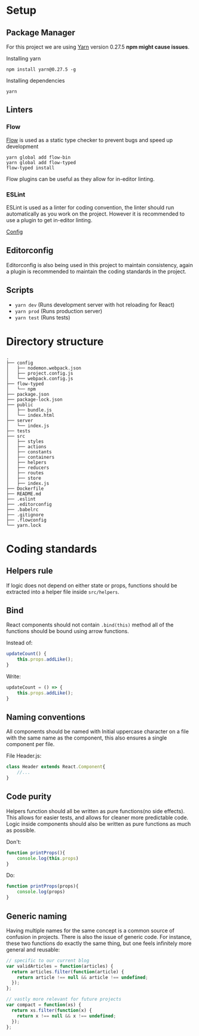 # Setup

## Package Manager

For this project we are using [Yarn](https://yarnpkg.com/en/) version 0.27.5 **npm might cause issues**.

Installing yarn
```
npm install yarn@0.27.5 -g
```

Installing dependencies
```
yarn 
```

## Linters

### Flow

[Flow](https://flow.org/) is used as a static type checker to prevent bugs and speed up development

```
yarn global add flow-bin
yarn global add flow-typed
flow-typed install
```

Flow plugins can be useful as they allow for in-editor linting.

### ESLint

ESLint is used as a linter for coding convention, the linter should run automatically as you work on the project. However it is recommended to use a plugin to get in-editor linting.

[Config](https://github.com/airbnb/javascript)



## Editorconfig

Editorconfig is also being used in this project to maintain consistency, again a plugin is recommended to maintain the coding standards in the project.


## Scripts

- `yarn dev`  (Runs development server with hot reloading for React)
- `yarn prod` (Runs production server)
- `yarn test` (Runs tests)

# Directory structure

```
.
├── config
│   ├── nodemon.webpack.json
│   ├── project.config.js
│   └── webpack.config.js
├── flow-typed
│   └── npm
├── package.json
├── package-lock.json
├── public
│   ├── bundle.js
│   └── index.html
├── server
│   └── index.js
├── tests
├── src
│   ├── styles
│   ├── actions
│   ├── constants
│   ├── containers
│   ├── helpers
│   ├── reducers
│   ├── routes
│   ├── store
│   ├── index.js
├── Dockerfile
├── README.md
├── .eslint
├── .editorconfig
├── .babelrc
├── .gitignore
├── .flowconfig
└── yarn.lock
```

# Coding standards

## Helpers rule
If logic does not depend on either state or props, functions should be extracted into a helper file inside `src/helpers`.

## Bind
React components should not contain `.bind(this)` method all of the functions should be bound using arrow functions. 

Instead of: 

```javascript
updateCount() {
    this.props.addLike();
}
```

Write:

```javascript
updateCount = () => {
    this.props.addLike();
}
```

## Naming conventions
All components should be named with Initial uppercase character on a file with the same name as the component, this also ensures a single component per file.

File Header.js:

```javascript
class Header extends React.Component{
    //...
}
```

## Code purity

Helpers function should all be written as pure functions(no side effects). This allows for easier tests, and allows for cleaner more predictable code. Logic inside components should also be written as pure functions as much as possible.

Don't:

```javascript
function printProps(){
    console.log(this.props)
}
```

Do:
```javascript
function printProps(props){
    console.log(props)
}
```

## Generic naming

Having multiple names for the same concept is a common source of confusion in projects. There is also the issue of generic code. For instance, these two functions do exactly the same thing, but one feels infinitely more general and reusable:

```javascript
// specific to our current blog
var validArticles = function(articles) {
  return articles.filter(function(article) {
    return article !== null && article !== undefined;
  });
};

// vastly more relevant for future projects
var compact = function(xs) {
  return xs.filter(function(x) {
    return x !== null && x !== undefined;
  });
};
```
